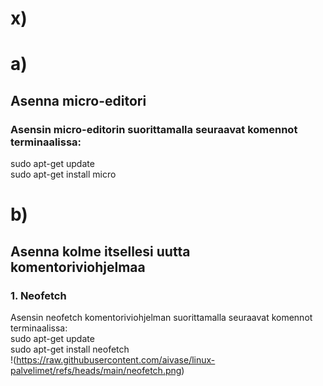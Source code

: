 # x)

# a)
## Asenna micro-editori
### Asensin micro-editorin suorittamalla seuraavat komennot terminaalissa:  
sudo apt-get update  
sudo apt-get install micro  

# b)
## Asenna kolme itsellesi uutta komentoriviohjelmaa  
### 1. Neofetch
   Asensin neofetch komentoriviohjelman suorittamalla seuraavat komennot terminaalissa:  
   sudo apt-get update  
   sudo apt-get install neofetch  
!(https://raw.githubusercontent.com/aivase/linux-palvelimet/refs/heads/main/neofetch.png)
